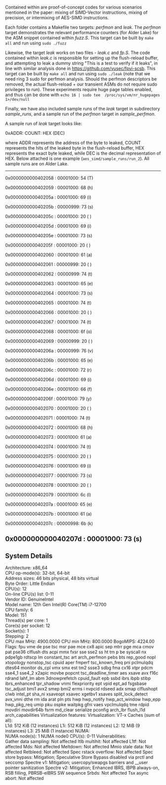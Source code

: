 Contained within are proof-of-concept codes for various scenarios mentioned in the paper: mixing of SIMD-Vector instructions, mixing of precision, or intermixing of AES-SIMD instructions.

Each folder contains a Makefile two targets: *perfmon* and *leak*. The *perfmon* target demonstrates the relevant performance counters (for Alder Lake) for the ASM snippet contained within *fuzz.S*. This target can be built by `make all` and run using `sudo ./fuzz`

Likewise, the target *leak* works on two files - *leak.c* and *fp.S*. The code contained within *leak.c* is responsible for setting up the flush-reload buffer, and attempting to leak a dummy string "This is a test to verify if it leaks", in line with similar analysis done in https://github.com/vusec/fpvi-scsb. This target can be built by `make all` and run using `sudo ./leak` (note that we need ring 3 sudo for perfmon analysis. Should the perfmon descriptors be removed, the actual flush-reload + our transient ASMs do not require sudo privileges to run). These experiments require huge page tables enabled, and thus can be done with `echo 16 | sudo tee  /proc/sys/vm/nr_hugepages 1>/dev/null`

Finally, we have also included sample runs of the *leak* target in subdirectory *sample_runs*, and a sample run of the *perfmon* target in *sample_perfmon*.

A sample run of *leak* target looks like:

0xADDR:
   COUNT: HEX (DEC)

where ADDR represents the address of the byte to leaked, COUNT represents the hits of the leaked byte in the flush-reload buffer, HEX represents the exact byte leaked, while DEC is the decimal representation of HEX. Below attached is one example (`aes_simd/sample_runs/run_2`). All sample runs are on Alder Lake.

--------
0x0000000000402058 :
	00001000: 54 (T)

0x0000000000402059 :
	00001000: 68 (h)

0x000000000040205a :
	00001000: 69 (i)

0x000000000040205b :
	00000999: 73 (s)

0x000000000040205c :
	00001000: 20 ( )

0x000000000040205d :
	00001000: 69 (i)

0x000000000040205e :
	00001000: 73 (s)

0x000000000040205f :
	00001000: 20 ( )

0x0000000000402060 :
	00001000: 61 (a)

0x0000000000402061 :
	00000999: 20 ( )

0x0000000000402062 :
	00000999: 74 (t)

0x0000000000402063 :
	00001000: 65 (e)

0x0000000000402064 :
	00001000: 73 (s)

0x0000000000402065 :
	00001000: 74 (t)

0x0000000000402066 :
	00001000: 20 ( )

0x0000000000402067 :
	00001000: 74 (t)

0x0000000000402068 :
	00001000: 6f (o)

0x0000000000402069 :
	00000999: 20 ( )

0x000000000040206a :
	00000999: 76 (v)

0x000000000040206b :
	00001000: 65 (e)

0x000000000040206c :
	00001000: 72 (r)

0x000000000040206d :
	00001000: 69 (i)

0x000000000040206e :
	00001000: 66 (f)

0x000000000040206f :
	00001000: 79 (y)

0x0000000000402070 :
	00001000: 20 ( )

0x0000000000402071 :
	00001000: 74 (t)

0x0000000000402072 :
	00001000: 68 (h)

0x0000000000402073 :
	00001000: 61 (a)

0x0000000000402074 :
	00001000: 74 (t)

0x0000000000402075 :
	00001000: 20 ( )

0x0000000000402076 :
	00001000: 69 (i)

0x0000000000402077 :
	00001000: 73 (s)

0x0000000000402078 :
	00001000: 20 ( )

0x0000000000402079 :
	00001000: 6c (l)

0x000000000040207a :
	00001000: 65 (e)

0x000000000040207b :
	00001000: 61 (a)

0x000000000040207c :
	00000998: 6b (k)

0x000000000040207d :
	00001000: 73 (s)
--------

## System Details

Architecture:            x86_64                                                                                                               
  CPU op-mode(s):        32-bit, 64-bit                                                                                                       
  Address sizes:         46 bits physical, 48 bits virtual                                                                                    
  Byte Order:            Little Endian                                                                                                        
CPU(s):                  12                                                                                                                   
  On-line CPU(s) list:   0-11                                                                                                                 
Vendor ID:               GenuineIntel                                                                                                         
  Model name:            12th Gen Intel(R) Core(TM) i7-12700                                                                                  
    CPU family:          6                                                                                                                    
    Model:               151                                                                                                                  
    Thread(s) per core:  1                                                                                                                    
    Core(s) per socket:  12                                                                                                                   
    Socket(s):           1                                                                                                                    
    Stepping:            2                                                                                                                    
    CPU max MHz:         4900.0000
    CPU min MHz:         800.0000
    BogoMIPS:            4224.00
    Flags:               fpu vme de pse tsc msr pae mce cx8 apic sep mtrr pge mca cmov pat pse36 clflush dts acpi mmx fxsr sse sse2 ss ht tm p
                         be syscall nx pdpe1gb rdtscp lm constant_tsc art arch_perfmon pebs bts rep_good nopl xtopology nonstop_tsc cpuid aper
                         fmperf tsc_known_freq pni pclmulqdq dtes64 monitor ds_cpl vmx smx est tm2 ssse3 sdbg fma cx16 xtpr pdcm sse4_1 sse4_2
                          x2apic movbe popcnt tsc_deadline_timer aes xsave avx f16c rdrand lahf_lm abm 3dnowprefetch cpuid_fault epb ssbd ibrs
                          ibpb stibp ibrs_enhanced tpr_shadow vnmi flexpriority ept vpid ept_ad fsgsbase tsc_adjust bmi1 avx2 smep bmi2 erms i
                         nvpcid rdseed adx smap clflushopt clwb intel_pt sha_ni xsaveopt xsavec xgetbv1 xsaves split_lock_detect avx_vnni dthe
                         rm ida arat pln pts hwp hwp_notify hwp_act_window hwp_epp hwp_pkg_req umip pku ospke waitpkg gfni vaes vpclmulqdq tme
                          rdpid movdiri movdir64b fsrm md_clear serialize pconfig arch_lbr flush_l1d arch_capabilities
Virtualization features: 
  Virtualization:        VT-x
Caches (sum of all):     
  L1d:                   512 KiB (12 instances)
  L1i:                   512 KiB (12 instances)
  L2:                    12 MiB (9 instances)
  L3:                    25 MiB (1 instance)
NUMA:                    
  NUMA node(s):          1
  NUMA node0 CPU(s):     0-11
Vulnerabilities:         
  Gather data sampling:  Not affected
  Itlb multihit:         Not affected
  L1tf:                  Not affected
  Mds:                   Not affected
  Meltdown:              Not affected
  Mmio stale data:       Not affected
  Retbleed:              Not affected
  Spec rstack overflow:  Not affected
  Spec store bypass:     Mitigation; Speculative Store Bypass disabled via prctl and seccomp
  Spectre v1:            Mitigation; usercopy/swapgs barriers and __user pointer sanitization
  Spectre v2:            Mitigation; Enhanced IBRS, IBPB always-on, RSB filling, PBRSB-eIBRS SW sequence
  Srbds:                 Not affected
  Tsx async abort:       Not affected
